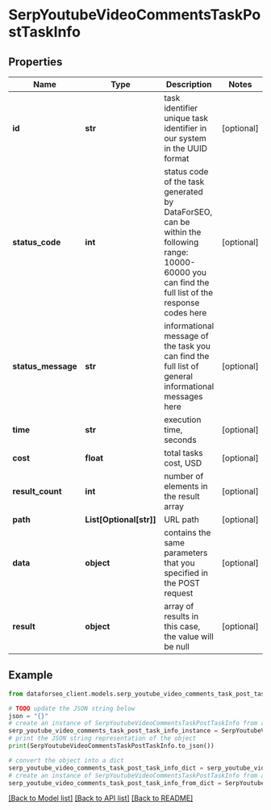 # SerpYoutubeVideoCommentsTaskPostTaskInfo


## Properties

Name | Type | Description | Notes
------------ | ------------- | ------------- | -------------
**id** | **str** | task identifier unique task identifier in our system in the UUID format | [optional] 
**status_code** | **int** | status code of the task generated by DataForSEO, can be within the following range: 10000-60000 you can find the full list of the response codes here | [optional] 
**status_message** | **str** | informational message of the task you can find the full list of general informational messages here | [optional] 
**time** | **str** | execution time, seconds | [optional] 
**cost** | **float** | total tasks cost, USD | [optional] 
**result_count** | **int** | number of elements in the result array | [optional] 
**path** | **List[Optional[str]]** | URL path | [optional] 
**data** | **object** | contains the same parameters that you specified in the POST request | [optional] 
**result** | **object** | array of results in this case, the value will be null | [optional] 

## Example

```python
from dataforseo_client.models.serp_youtube_video_comments_task_post_task_info import SerpYoutubeVideoCommentsTaskPostTaskInfo

# TODO update the JSON string below
json = "{}"
# create an instance of SerpYoutubeVideoCommentsTaskPostTaskInfo from a JSON string
serp_youtube_video_comments_task_post_task_info_instance = SerpYoutubeVideoCommentsTaskPostTaskInfo.from_json(json)
# print the JSON string representation of the object
print(SerpYoutubeVideoCommentsTaskPostTaskInfo.to_json())

# convert the object into a dict
serp_youtube_video_comments_task_post_task_info_dict = serp_youtube_video_comments_task_post_task_info_instance.to_dict()
# create an instance of SerpYoutubeVideoCommentsTaskPostTaskInfo from a dict
serp_youtube_video_comments_task_post_task_info_from_dict = SerpYoutubeVideoCommentsTaskPostTaskInfo.from_dict(serp_youtube_video_comments_task_post_task_info_dict)
```
[[Back to Model list]](../README.md#documentation-for-models) [[Back to API list]](../README.md#documentation-for-api-endpoints) [[Back to README]](../README.md)


